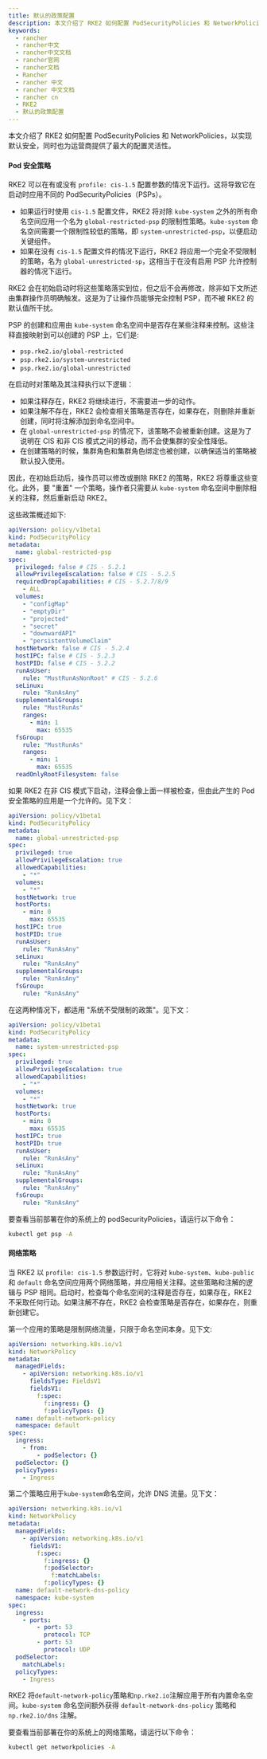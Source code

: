 ```yaml
---
title: 默认的政策配置
description: 本文介绍了 RKE2 如何配置 PodSecurityPolicies 和 NetworkPolicies，以实现默认安全，同时也为运营商提供了最大的配置灵活性。
keywords:
  - rancher
  - rancher中文
  - rancher中文文档
  - rancher官网
  - rancher文档
  - Rancher
  - rancher 中文
  - rancher 中文文档
  - rancher cn
  - RKE2
  - 默认的政策配置
---
```



本文介绍了 RKE2 如何配置 PodSecurityPolicies 和 NetworkPolicies，以实现默认安全，同时也为运营商提供了最大的配置灵活性。

#### Pod 安全策略

RKE2 可以在有或没有 `profile: cis-1.5` 配置参数的情况下运行。这将导致它在启动时应用不同的 PodSecurityPolicies（PSPs）。

- 如果运行时使用 `cis-1.5` 配置文件，RKE2 将对除 `kube-system` 之外的所有命名空间应用一个名为 `global-restricted-psp` 的限制性策略。`kube-system` 命名空间需要一个限制性较低的策略，即 `system-unrestricted-psp`，以便启动关键组件。
- 如果在没有 `cis-1.5` 配置文件的情况下运行，RKE2 将应用一个完全不受限制的策略，名为 `global-unrestricted-sp`，这相当于在没有启用 PSP 允许控制器的情况下运行。

RKE2 会在初始启动时将这些策略落实到位，但之后不会再修改，除非如下文所述由集群操作员明确触发。这是为了让操作员能够完全控制 PSP，而不被 RKE2 的默认值所干扰。

PSP 的创建和应用由 `kube-system` 命名空间中是否存在某些注释来控制。这些注释直接映射到可以创建的 PSP 上，它们是:

- `psp.rke2.io/global-restricted`
- `psp.rke2.io/system-unrestricted`
- `psp.rke2.io/global-unrestricted`

在启动时对策略及其注释执行以下逻辑：

- 如果注释存在，RKE2 将继续进行，不需要进一步的动作。
- 如果注解不存在，RKE2 会检查相关策略是否存在，如果存在，则删除并重新创建，同时将注解添加到命名空间中。
- 在 `global-unrestricted-psp` 的情况下，该策略不会被重新创建。这是为了说明在 CIS 和非 CIS 模式之间的移动，而不会使集群的安全性降低。
- 在创建策略的时候，集群角色和集群角色绑定也被创建，以确保适当的策略被默认投入使用。

因此，在初始启动后，操作员可以修改或删除 RKE2 的策略，RKE2 将尊重这些变化。此外，要 "重置" 一个策略，操作者只需要从 `kube-system` 命名空间中删除相关的注释，然后重新启动 RKE2。

这些政策概述如下:

```yaml
apiVersion: policy/v1beta1
kind: PodSecurityPolicy
metadata:
  name: global-restricted-psp
spec:
  privileged: false # CIS - 5.2.1
  allowPrivilegeEscalation: false # CIS - 5.2.5
  requiredDropCapabilities: # CIS - 5.2.7/8/9
    - ALL
  volumes:
    - "configMap"
    - "emptyDir"
    - "projected"
    - "secret"
    - "downwardAPI"
    - "persistentVolumeClaim"
  hostNetwork: false # CIS - 5.2.4
  hostIPC: false # CIS - 5.2.3
  hostPID: false # CIS - 5.2.2
  runAsUser:
    rule: "MustRunAsNonRoot" # CIS - 5.2.6
  seLinux:
    rule: "RunAsAny"
  supplementalGroups:
    rule: "MustRunAs"
    ranges:
      - min: 1
        max: 65535
  fsGroup:
    rule: "MustRunAs"
    ranges:
      - min: 1
        max: 65535
  readOnlyRootFilesystem: false
```

如果 RKE2 在非 CIS 模式下启动，注释会像上面一样被检查，但由此产生的 Pod 安全策略的应用是一个允许的。见下文：

```yaml
apiVersion: policy/v1beta1
kind: PodSecurityPolicy
metadata:
  name: global-unrestricted-psp
spec:
  privileged: true
  allowPrivilegeEscalation: true
  allowedCapabilities:
    - "*"
  volumes:
    - "*"
  hostNetwork: true
  hostPorts:
    - min: 0
      max: 65535
  hostIPC: true
  hostPID: true
  runAsUser:
    rule: "RunAsAny"
  seLinux:
    rule: "RunAsAny"
  supplementalGroups:
    rule: "RunAsAny"
  fsGroup:
    rule: "RunAsAny"
```

在这两种情况下，都适用 "系统不受限制的政策"。见下文：

```yaml
apiVersion: policy/v1beta1
kind: PodSecurityPolicy
metadata:
  name: system-unrestricted-psp
spec:
  privileged: true
  allowPrivilegeEscalation: true
  allowedCapabilities:
    - "*"
  volumes:
    - "*"
  hostNetwork: true
  hostPorts:
    - min: 0
      max: 65535
  hostIPC: true
  hostPID: true
  runAsUser:
    rule: "RunAsAny"
  seLinux:
    rule: "RunAsAny"
  supplementalGroups:
    rule: "RunAsAny"
  fsGroup:
    rule: "RunAsAny"
```

要查看当前部署在你的系统上的 podSecurityPolicies，请运行以下命令：

```bash
kubectl get psp -A
```

#### 网络策略

当 RKE2 以 `profile: cis-1.5` 参数运行时，它将对 `kube-system`、`kube-public` 和 `default` 命名空间应用两个网络策略，并应用相关注释。这些策略和注解的逻辑与 PSP 相同。启动时，检查每个命名空间的注释是否存在，如果存在，RKE2 不采取任何行动。如果注解不存在，RKE2 会检查策略是否存在，如果存在，则重新创建它。

第一个应用的策略是限制网络流量，只限于命名空间本身。见下文:

```yaml
apiVersion: networking.k8s.io/v1
kind: NetworkPolicy
metadata:
  managedFields:
    - apiVersion: networking.k8s.io/v1
      fieldsType: FieldsV1
      fieldsV1:
        f:spec:
          f:ingress: {}
          f:policyTypes: {}
  name: default-network-policy
  namespace: default
spec:
  ingress:
    - from:
        - podSelector: {}
  podSelector: {}
  policyTypes:
    - Ingress
```

第二个策略应用于`kube-system`命名空间，允许 DNS 流量。见下文：

```yaml
apiVersion: networking.k8s.io/v1
kind: NetworkPolicy
metadata:
  managedFields:
    - apiVersion: networking.k8s.io/v1
      fieldsV1:
        f:spec:
          f:ingress: {}
          f:podSelector:
            f:matchLabels:
          f:policyTypes: {}
  name: default-network-dns-policy
  namespace: kube-system
spec:
  ingress:
    - ports:
        - port: 53
          protocol: TCP
        - port: 53
          protocol: UDP
  podSelector:
    matchLabels:
  policyTypes:
    - Ingress
```

RKE2 将`default-network-policy`策略和`np.rke2.io`注解应用于所有内置命名空间。`kube-system` 命名空间额外获得 `default-network-dns-policy` 策略和 `np.rke2.io/dns` 注解。

要查看当前部署在你的系统上的网络策略，请运行以下命令：

```bash
kubectl get networkpolicies -A
```
